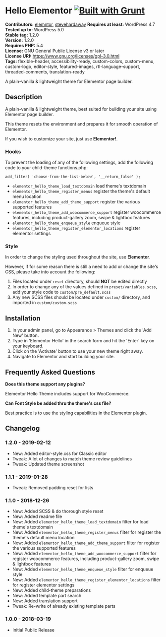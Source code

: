 # Hello Elementor [![Built with Grunt](https://cdn.gruntjs.com/builtwith.svg)](http://gruntjs.com/)



**Contributors:** [elemntor](https://profiles.wordpress.org/elemntor), [stevehardaway](https://www.stevehardaway.com)
**Requires at least:** WordPress 4.7  
**Tested up to:** WordPress 5.0  
**Stable tag:** 1.2.0  
**Version:** 1.2.0  
**Requires PHP:** 5.4  
**License:** GNU General Public License v3 or later  
**License URI:** https://www.gnu.org/licenses/gpl-3.0.html  
**Tags:** flexible-header, accessibility-ready, custom-colors, custom-menu, custom-logo, editor-style, featured-images, rtl-language-support, threaded-comments, translation-ready  

A plain-vanilla & lightweight theme for Elementor page builder.

## Description ##

A plain-vanilla & lightweight theme, best suited for building your site using Elementor page builder.

This theme resets the environment and prepares it for smooth operation of Elementor.

If you wish to customize your site, just use **Elementor!**.

### Hooks ###

To prevent the loading of any of the following settings, add the following code to your child-theme functions.php:

`add_filter( 'choose-from-the-list-below', '__return_false' );`

* `elementor_hello_theme_load_textdomain`               load theme's textdomain
* `elementor_hello_theme_register_menus`                register the theme's default menu location
* `elementor_hello_theme_add_theme_support`             register the various supported features
* `elementor_hello_theme_add_woocommerce_support`       register woocommerce features, including product-gallery zoom, swipe & lightbox features
* `elementor_hello_theme_enqueue_style`                 enqueue style
* `elementor_hello_theme_register_elementor_locations`  register elementor settings

### Style ###

In order to change the styling used throughout the site, use **Elementor**.

However, if for some reason there is still a need to add or change the site's CSS, please take into account the following:

1. Files located under `reset` directory, should **NOT** be edited directly
2. In order to change any of the values defined in `preset/variables.scss`, add your style code to `custom/pre_default.scss`
3. Any new SCSS files should be located under `custom/` directory, and imported in `custom/custom.scss`

## Installation ##

1. In your admin panel, go to Appearance > Themes and click the 'Add New' button.
2. Type in 'Elementor Hello' in the search form and hit the 'Enter' key on your keyboard.
3. Click on the 'Activate' button to use your new theme right away.
4. Navigate to Elementor and start building your site.

## Frequently Asked Questions ##

**Does this theme support any plugins?**

Elementor Hello Theme includes support for WooCommerce.

**Can Font Style be added thru the theme's css file?**

Best practice is to use the styling capabilities in the Elementor plugin.

## Changelog ##

### 1.2.0 - 2019-02-12 ###
* New: Added editor-style.css for Classic editor
* Tweak: A lot of changes to match theme review guidelines
* Tweak: Updated theme screenshot

### 1.1.1 - 2019-01-28 ###
* Tweak: Removed padding reset for lists

### 1.1.0 - 2018-12-26 ###
* New: Added SCSS & do thorough style reset
* New: Added readme file
* New: Added `elementor_hello_theme_load_textdomain` filter for load theme's textdomain
* New: Added `elementor_hello_theme_register_menus` filter for register the theme's default menu location
* New: Added `elementor_hello_theme_add_theme_support` filter for register the various supported features
* New: Added `elementor_hello_theme_add_woocommerce_support` filter for register woocommerce features, including product-gallery zoom, swipe & lightbox features
* New: Added `elementor_hello_theme_enqueue_style` filter for enqueue style
* New: Added `elementor_hello_theme_register_elementor_locations` filter for register elementor settings
* New: Added child-theme preparations
* New: Added template part search
* New: Added translation support
* Tweak: Re-write of already existing template parts

### 1.0.0 - 2018-03-19 ###
* Initial Public Release
